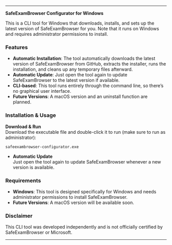 
---

**SafeExamBrowser Configurator for Windows**

This is a CLI tool for Windows that downloads, installs, and sets up the latest version of SafeExamBrowser for you. Note that it runs on Windows and requires administrator permissions to install.

### Features

- **Automatic Installation**: The tool automatically downloads the latest version of SafeExamBrowser from GitHub, extracts the installer, runs the installation, and cleans up any temporary files afterward.
- **Automatic Update**: Just open the tool again to update SafeExamBrowser to the latest version if available.
- **CLI-based**: This tool runs entirely through the command line, so there’s no graphical user interface.
- **Future Versions**: A macOS version and an uninstall function are planned.

### Installation & Usage

**Download & Run**  
Download the executable file and double-click it to run (make sure to run as administrator):

```plaintext
safeexambrowser-configurator.exe
```

- **Automatic Update**  
  Just open the tool again to update SafeExamBrowser whenever a new version is available.

### Requirements

- **Windows**: This tool is designed specifically for Windows and needs administrator permissions to install SafeExamBrowser.
- **Future Versions**: A macOS version will be available soon.

### Disclaimer

This CLI tool was developed independently and is not officially certified by SafeExamBrowser or Microsoft.

---

